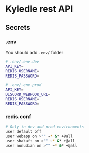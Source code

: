 # Kyledle rest API

## Secrets

### .env

You should add `.env/` folder

```bash
# .env/.env.dev
API_KEY=
REDIS_USERNAME=
REDIS_PASSWORD=

# .env/.env.prod
API_KEY=
DISCORD_WEBHOOK_URL=
REDIS_USERNAME=
REDIS_PASSWORD=
```

### redis.conf

```bash
# Only in dev and prod environments
user default off
user webapp on >"" ~* &* +@all
user shakaft on >"" ~* &* +@all
user nonudian on >"" ~* &* +@all
```
